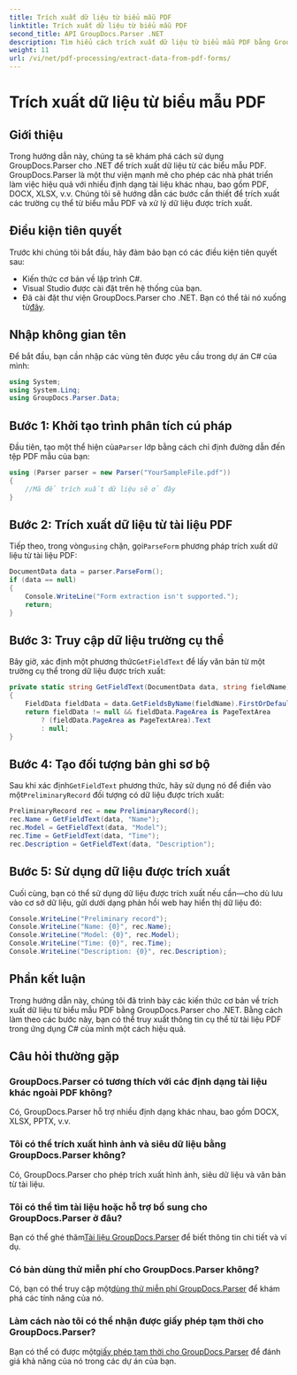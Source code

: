 ```yaml
---
title: Trích xuất dữ liệu từ biểu mẫu PDF
linktitle: Trích xuất dữ liệu từ biểu mẫu PDF
second_title: API GroupDocs.Parser .NET
description: Tìm hiểu cách trích xuất dữ liệu từ biểu mẫu PDF bằng GroupDocs.Parser cho .NET. Hướng dẫn từng bước với các ví dụ về mã và Câu hỏi thường gặp.
weight: 11
url: /vi/net/pdf-processing/extract-data-from-pdf-forms/
---
```


# Trích xuất dữ liệu từ biểu mẫu PDF

## Giới thiệu
Trong hướng dẫn này, chúng ta sẽ khám phá cách sử dụng GroupDocs.Parser cho .NET để trích xuất dữ liệu từ các biểu mẫu PDF. GroupDocs.Parser là một thư viện mạnh mẽ cho phép các nhà phát triển làm việc hiệu quả với nhiều định dạng tài liệu khác nhau, bao gồm PDF, DOCX, XLSX, v.v. Chúng tôi sẽ hướng dẫn các bước cần thiết để trích xuất các trường cụ thể từ biểu mẫu PDF và xử lý dữ liệu được trích xuất.
## Điều kiện tiên quyết
Trước khi chúng tôi bắt đầu, hãy đảm bảo bạn có các điều kiện tiên quyết sau:
- Kiến thức cơ bản về lập trình C#.
- Visual Studio được cài đặt trên hệ thống của bạn.
- Đã cài đặt thư viện GroupDocs.Parser cho .NET. Bạn có thể tải nó xuống từ[đây](https://releases.groupdocs.com/parser/net/).

## Nhập không gian tên
Để bắt đầu, bạn cần nhập các vùng tên được yêu cầu trong dự án C# của mình:
```csharp
using System;
using System.Linq;
using GroupDocs.Parser.Data;
```
## Bước 1: Khởi tạo trình phân tích cú pháp
 Đầu tiên, tạo một thể hiện của`Parser` lớp bằng cách chỉ định đường dẫn đến tệp PDF mẫu của bạn:
```csharp
using (Parser parser = new Parser("YourSampleFile.pdf"))
{
    //Mã để trích xuất dữ liệu sẽ ở đây
}
```
## Bước 2: Trích xuất dữ liệu từ tài liệu PDF
 Tiếp theo, trong vòng`using` chặn, gọi`ParseForm` phương pháp trích xuất dữ liệu từ tài liệu PDF:
```csharp
DocumentData data = parser.ParseForm();
if (data == null)
{
    Console.WriteLine("Form extraction isn't supported.");
    return;
}
```
## Bước 3: Truy cập dữ liệu trường cụ thể
 Bây giờ, xác định một phương thức`GetFieldText` để lấy văn bản từ một trường cụ thể trong dữ liệu được trích xuất:
```csharp
private static string GetFieldText(DocumentData data, string fieldName)
{
    FieldData fieldData = data.GetFieldsByName(fieldName).FirstOrDefault();
    return fieldData != null && fieldData.PageArea is PageTextArea
        ? (fieldData.PageArea as PageTextArea).Text
        : null;
}
```
## Bước 4: Tạo đối tượng bản ghi sơ bộ
 Sau khi xác định`GetFieldText` phương thức, hãy sử dụng nó để điền vào một`PreliminaryRecord` đối tượng có dữ liệu được trích xuất:
```csharp
PreliminaryRecord rec = new PreliminaryRecord();
rec.Name = GetFieldText(data, "Name");
rec.Model = GetFieldText(data, "Model");
rec.Time = GetFieldText(data, "Time");
rec.Description = GetFieldText(data, "Description");
```
## Bước 5: Sử dụng dữ liệu được trích xuất
Cuối cùng, bạn có thể sử dụng dữ liệu được trích xuất nếu cần—cho dù lưu vào cơ sở dữ liệu, gửi dưới dạng phản hồi web hay hiển thị dữ liệu đó:
```csharp
Console.WriteLine("Preliminary record");
Console.WriteLine("Name: {0}", rec.Name);
Console.WriteLine("Model: {0}", rec.Model);
Console.WriteLine("Time: {0}", rec.Time);
Console.WriteLine("Description: {0}", rec.Description);
```

## Phần kết luận
Trong hướng dẫn này, chúng tôi đã trình bày các kiến thức cơ bản về trích xuất dữ liệu từ biểu mẫu PDF bằng GroupDocs.Parser cho .NET. Bằng cách làm theo các bước này, bạn có thể truy xuất thông tin cụ thể từ tài liệu PDF trong ứng dụng C# của mình một cách hiệu quả.

## Câu hỏi thường gặp
### GroupDocs.Parser có tương thích với các định dạng tài liệu khác ngoài PDF không?
Có, GroupDocs.Parser hỗ trợ nhiều định dạng khác nhau, bao gồm DOCX, XLSX, PPTX, v.v.
### Tôi có thể trích xuất hình ảnh và siêu dữ liệu bằng GroupDocs.Parser không?
Có, GroupDocs.Parser cho phép trích xuất hình ảnh, siêu dữ liệu và văn bản từ tài liệu.
### Tôi có thể tìm tài liệu hoặc hỗ trợ bổ sung cho GroupDocs.Parser ở đâu?
 Bạn có thể ghé thăm[Tài liệu GroupDocs.Parser](https://tutorials.groupdocs.com/parser/net/) để biết thông tin chi tiết và ví dụ.
### Có bản dùng thử miễn phí cho GroupDocs.Parser không?
 Có, bạn có thể truy cập một[dùng thử miễn phí GroupDocs.Parser](https://releases.groupdocs.com/) để khám phá các tính năng của nó.
### Làm cách nào tôi có thể nhận được giấy phép tạm thời cho GroupDocs.Parser?
 Bạn có thể có được một[giấy phép tạm thời cho GroupDocs.Parser](https://purchase.groupdocs.com/temporary-license/) để đánh giá khả năng của nó trong các dự án của bạn.